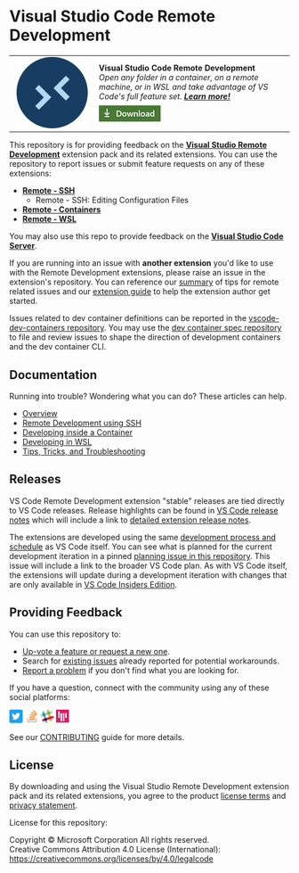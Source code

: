 
<!--
Copyright © Microsoft Corporation
All rights reserved.
Creative Commons Attribution 4.0 License (International): https://creativecommons.org/licenses/by/4.0/legalcode
-->

# Visual Studio Code Remote Development

<table style="width: 100%; border-style: none;"><tr>
<td style="width: 140px; text-align: center;"><a href="https://aka.ms/vscode-remote/download/extension"><img width="128px" src="docs/images/remote-extensionpack.png" alt="Visual Studio Code logo"/></a></td>
<td>
<strong>Visual Studio Code Remote Development</strong><br />
<i>Open any folder in a container, on a remote machine, or in WSL and take advantage of VS Code's full feature set. <strong><a href="https://aka.ms/vscode-remote">Learn more!</a></strong><br />
<strong><a href="https://aka.ms/vscode-remote/download/extension"><img src="docs/images/download.png" alt="Download now!"/></a></strong></i><br>
</td>
</tr></table>

This repository is for providing feedback on the **[Visual Studio Remote Development](https://aka.ms/vscode-remote/download/extension)** extension pack and its related extensions. You can use the repository to report issues or submit feature requests on any of these extensions:

- **[Remote - SSH](https://aka.ms/vscode-remote/download/ssh)**
    - Remote - SSH: Editing Configuration Files
- **[Remote - Containers](https://aka.ms/vscode-remote/download/containers)**
- **[Remote - WSL](https://aka.ms/vscode-remote/download/wsl)**

You may also use this repo to provide feedback on the **[Visual Studio Code Server](https://aka.ms/vscode-server-doc)**.

If you are running into an issue with **another extension** you'd like to use with the Remote Development extensions, please raise an issue in the extension's repository. You can reference our [summary](https://aka.ms/vscode-remote/troubleshooting/extensions) of tips for remote related issues and our [extension guide](https://aka.ms/vscode-remote/developing-extensions) to help the extension author get started. 

Issues related to dev container definitions can be reported in the [vscode-dev-containers repository](https://aka.ms/vscode-dev-containers). You may use the [dev container spec repository](https://github.com/microsoft/dev-container-spec) to file and review issues to shape the direction of development containers and the dev container CLI.

## Documentation

Running into trouble? Wondering what you can do? These articles can help.

- [Overview](https://aka.ms/vscode-remote)
- [Remote Development using SSH](https://aka.ms/vscode-remote/ssh)
- [Developing inside a Container](https://aka.ms/vscode-remote/containers)
- [Developing in WSL](https://aka.ms/vscode-remote/wsl)
- [Tips, Tricks, and Troubleshooting](https://aka.ms/vscode-remote/troubleshooting)

## Releases

VS Code Remote Development extension "stable" releases are tied directly to VS Code releases. Release highlights can be found in [VS Code release notes](https://code.visualstudio.com/updates) which will include a link to [detailed extension release notes](https://github.com/microsoft/vscode-docs/tree/main/remote-release-notes). 

The extensions are developed using the same [development process and schedule](https://github.com/microsoft/vscode/wiki/Development-Process#inside-an-iteration) as VS Code itself. You can see what is planned for the current development iteration in a pinned [planning issue in this repository](https://github.com/microsoft/vscode-remote-release/issues). This issue will include a link to the broader VS Code plan. As with VS Code itself, the extensions will update during a development iteration with changes that are only available in [VS Code Insiders Edition](https://code.visualstudio.com/insiders/).

## Providing Feedback

You can use this repository to:
- [Up-vote a feature or request a new one](https://aka.ms/vscode-remote/feature-requests).
- Search for [existing issues](https://aka.ms/vscode-remote/issues) already reported for potential workarounds.
- [Report a problem](https://aka.ms/vscode-remote/issues/new) if you don't find what you are looking for.

If you have a question, connect with the community using any of these social platforms:

[![Twitter](docs/images/Twitter_Social_Icon_24x24.png)](https://aka.ms/vscode-remote/twitter) [![Stack Overflow](docs/images/so-image-24x24.png)](https://stackoverflow.com/questions/tagged/vscode) [![VS Code Dev Community Slack](docs/images/Slack_Mark-24x24.png)](https://aka.ms/vscode-dev-community) [![VS Code Gitter](docs/images/gitter-icon-24x24.png)](https://gitter.im/Microsoft/vscode)

See our [CONTRIBUTING](https://aka.ms/vscode-remote/contributing) guide for more details.

## License

By downloading and using the Visual Studio Remote Development extension pack and its related extensions, you agree to the product [license terms](https://go.microsoft.com/fwlink/?linkid=2077057) and [privacy statement](https://www.microsoft.com/en-us/privacystatement/EnterpriseDev/default.aspx).

License for this repository:

Copyright © Microsoft Corporation All rights reserved.<br />
Creative Commons Attribution 4.0 License (International): https://creativecommons.org/licenses/by/4.0/legalcode
